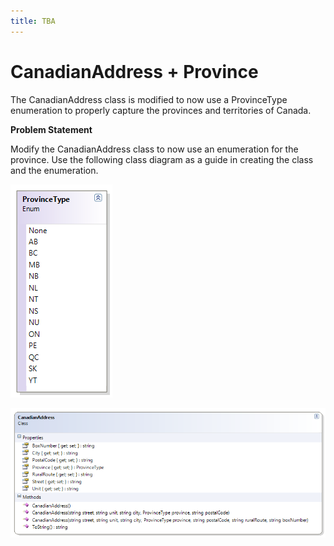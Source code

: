 ```yaml
---
title: TBA
---
```

# CanadianAddress + Province

The CanadianAddress class is modified to now use a ProvinceType enumeration to properly capture the provinces and territories of Canada.

**Problem Statement**

Modify the CanadianAddress class to now use an enumeration for the province. Use the following class diagram as a guide in creating the class and the enumeration.

![](I-ProvinceType.png)

![](I-CanadianAddress.png)
